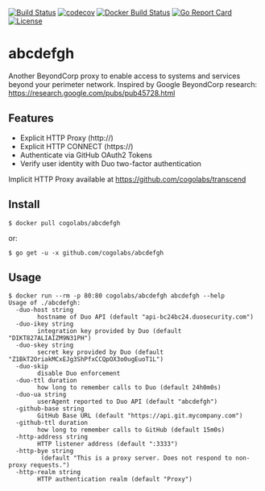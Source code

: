 [![Build Status](https://travis-ci.org/cogolabs/abcdefgh.svg?branch=master)](https://travis-ci.org/cogolabs/abcdefgh)
[![codecov](https://codecov.io/gh/cogolabs/abcdefgh/branch/master/graph/badge.svg)](https://codecov.io/gh/cogolabs/abcdefgh)
[![Docker Build Status](https://img.shields.io/docker/build/cogolabs/abcdefgh.svg)](https://hub.docker.com/r/cogolabs/abcdefgh/)
[![Go Report Card](https://goreportcard.com/badge/github.com/cogolabs/abcdefgh)](https://goreportcard.com/report/github.com/cogolabs/abcdefgh)
[![License](https://img.shields.io/badge/License-Apache%202.0-blue.svg)](https://opensource.org/licenses/Apache-2.0)

# abcdefgh
Another BeyondCorp proxy to enable access to systems and services beyond your perimeter network. Inspired by Google BeyondCorp research: https://research.google.com/pubs/pub45728.html

## Features
- Explicit HTTP Proxy (http://)
- Explicit HTTP CONNECT (https://)
- Authenticate via GitHub OAuth2 Tokens
- Verify user identity with Duo two-factor authentication

Implicit HTTP Proxy available at https://github.com/cogolabs/transcend

## Install
```
$ docker pull cogolabs/abcdefgh
```
or:
```
$ go get -u -x github.com/cogolabs/abcdefgh
```
## Usage
```
$ docker run --rm -p 80:80 cogolabs/abcdefgh abcdefgh --help
Usage of ./abcdefgh:
  -duo-host string
    	hostname of Duo API (default "api-bc24bc24.duosecurity.com")
  -duo-ikey string
    	integration key provided by Duo (default "DIKT827ALIAIZM9N31PH")
  -duo-skey string
    	secret key provided by Duo (default "Z1BkT2OriakMCxEJg3ShPfxCCQpOX3o0ugEuoT1L")
  -duo-skip
    	disable Duo enforcement
  -duo-ttl duration
    	how long to remember calls to Duo (default 24h0m0s)
  -duo-ua string
    	userAgent reported to Duo API (default "abcdefgh")
  -github-base string
    	GitHub Base URL (default "https://api.git.mycompany.com")
  -github-ttl duration
    	how long to remember calls to GitHub (default 15m0s)
  -http-address string
    	HTTP listener address (default ":3333")
  -http-bye string
    	 (default "This is a proxy server. Does not respond to non-proxy requests.")
  -http-realm string
    	HTTP authentication realm (default "Proxy")
```